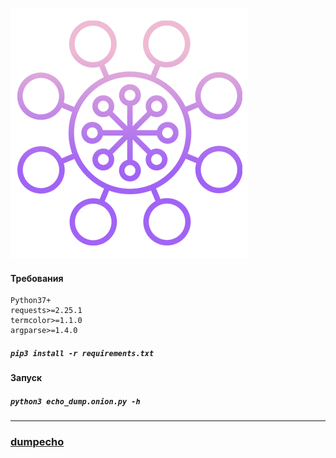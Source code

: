 ![echo_dump.onion](img/echo_dump.onion.png "echo_dump.onion")

#### Требования
	Python37+
	requests>=2.25.1
	termcolor>=1.1.0
	argparse>=1.4.0

##### `pip3 install -r requirements.txt`

#### Запуск
##### `python3 echo_dump.onion.py -h`

-----------

### [dumpecho](https://t.me/dumpecho "bot")